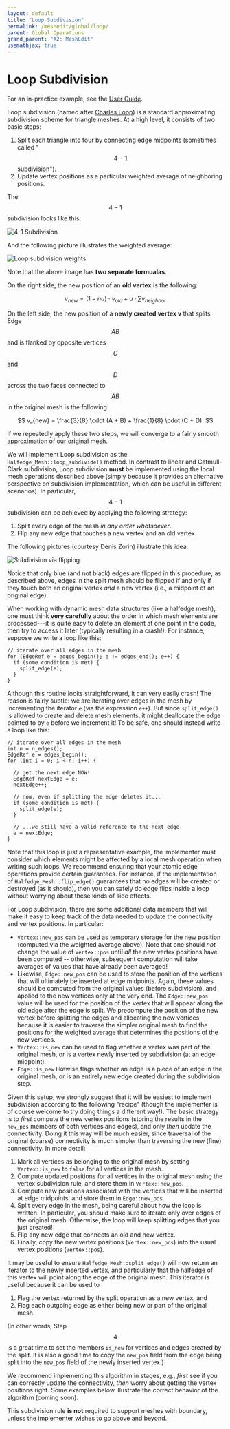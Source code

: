 ```yaml
---
layout: default
title: "Loop Subdivision"
permalink: /meshedit/global/loop/
parent: Global Operations
grand_parent: "A2: MeshEdit"
usemathjax: true
---
```


# Loop Subdivision

For an in-practice example, see the [User Guide](/Scotty3D/guide/model_mode).

Loop subdivision (named after [Charles Loop](http://charlesloop.com/)) is a standard approximating subdivision scheme for triangle meshes. At a high level, it consists of two basic steps:

1.  Split each triangle into four by connecting edge midpoints (sometimes called "$$4-1$$ subdivision").
2.  Update vertex positions as a particular weighted average of neighboring positions.

The $$4-1$$ subdivision looks like this:

![4-1 Subdivision](loop_41.png)

And the following picture illustrates the weighted average:

![Loop subdivision weights](loop_weights.png)

Note that the above image has **two separate formualas**.

On the right side, the new position of an **old vertex** is the following:
 
$$ v_{new} = (1 - nu) \cdot v_{old} + u \cdot \sum v_{neighbor}$$

On the left side, the new position of a **newly created vertex v** that splits Edge $$AB$$ and is flanked by opposite vertices $$C$$ and $$D$$ across the two faces connected to $$AB$$ in the original mesh is the following:

$$ v_{new} = \frac{3}{8} \cdot (A + B) + \frac{1}{8} \cdot (C + D). $$

If we repeatedly apply these two steps, we will converge to a fairly smooth approximation of our original mesh.

We will implement Loop subdivision as the `Halfedge_Mesh::loop_subdivide()` method. In contrast to linear and Catmull-Clark subdivision, Loop subdivision **must** be implemented using the local mesh operations described above (simply because it provides an alternative perspective on subdivision implementation, which can be useful in different scenarios). In particular, $$4-1$$ subdivision can be achieved by applying the following strategy:

1.  Split every edge of the mesh _in any order whatsoever_.
2.  Flip any new edge that touches a new vertex and an old vertex.

The following pictures (courtesy Denis Zorin) illustrate this idea:

![Subdivision via flipping](loop_flipping.png)

Notice that only blue (and not black) edges are flipped in this procedure; as described above, edges in the split mesh should be flipped if and only if they touch both an original vertex _and_ a new vertex (i.e., a midpoint of an original edge).

When working with dynamic mesh data structures (like a halfedge mesh), one must think **very carefully** about the order in which mesh elements are processed---it is quite easy to delete an element at one point in the code, then try to access it later (typically resulting in a crash!). For instance, suppose we write a loop like this:

    // iterate over all edges in the mesh
    for (EdgeRef e = edges_begin(); e != edges_end(); e++) {
      if (some condition is met) {
        split_edge(e);
      }
    }

Although this routine looks straightforward, it can very easily crash! The reason is fairly subtle: we are iterating over edges in the mesh by incrementing the iterator `e` (via the expression `e++`). But since `split_edge()` is allowed to create and delete mesh elements, it might deallocate the edge pointed to by `e` before we increment it! To be safe, one should instead write a loop like this:

    // iterate over all edges in the mesh
    int n = n_edges();
    EdgeRef e = edges_begin();
    for (int i = 0; i < n; i++) {

      // get the next edge NOW!
      EdgeRef nextEdge = e;
      nextEdge++;

      // now, even if splitting the edge deletes it...
      if (some condition is met) {
        split_edge(e);
      }

      // ...we still have a valid reference to the next edge.
      e = nextEdge;
    }

Note that this loop is just a representative example, the implementer must consider which elements might be affected by a local mesh operation when writing such loops. We recommend ensuring that your atomic edge operations provide certain guarantees. For instance, if the implementation of `Halfedge_Mesh::flip_edge()` guarantees that no edges will be created or destroyed (as it should), then you can safely do edge flips inside a loop without worrying about these kinds of side effects.

For Loop subdivision, there are some additional data members that will make it easy to keep track of the data needed to update the connectivity and vertex positions. In particular:

*   `Vertex::new_pos` can be used as temporary storage for the new position (computed via the weighted average above). Note that one should _not_ change the value of `Vertex::pos` until _all_ the new vertex positions have been computed -- otherwise, subsequent computation will take averages of values that have already been averaged!
*   Likewise, `Edge::new_pos` can be used to store the position of the vertices that will ultimately be inserted at edge midpoints. Again, these values should be computed from the original values (before subdivision), and applied to the new vertices only at the very end. The `Edge::new_pos` value will be used for the position of the vertex that will appear along the old edge after the edge is split. We precompute the position of the new vertex before splitting the edges and allocating the new vertices because it is easier to traverse the simpler original mesh to find the positions for the weighted average that determines the positions of the new vertices.
*   `Vertex::is_new` can be used to flag whether a vertex was part of the original mesh, or is a vertex newly inserted by subdivision (at an edge midpoint).
*   `Edge::is_new` likewise flags whether an edge is a piece of an edge in the original mesh, or is an entirely new edge created during the subdivision step.

Given this setup, we strongly suggest that it will be easiest to implement subdivision according to the following "recipe" (though the implementer is of course welcome to try doing things a different way!). The basic strategy is to _first_ compute the new vertex positions (storing the results in the `new_pos` members of both vertices and edges), and only _then_ update the connectivity. Doing it this way will be much easier, since traversal of the original (coarse) connectivity is much simpler than traversing the new (fine) connectivity. In more detail:

1.  Mark all vertices as belonging to the original mesh by setting `Vertex::is_new` to `false` for all vertices in the mesh.
2.  Compute updated positions for all vertices in the original mesh using the vertex subdivision rule, and store them in `Vertex::new_pos`.
3.  Compute new positions associated with the vertices that will be inserted at edge midpoints, and store them in `Edge::new_pos`.
4.  Split every edge in the mesh, being careful about how the loop is written. In particular, you should make sure to iterate only over edges of the original mesh. Otherwise, the loop will keep splitting edges that you just created!
5.  Flip any new edge that connects an old and new vertex.
6.  Finally, copy the new vertex positions (`Vertex::new_pos`) into the usual vertex positions (`Vertex::pos`).

It may be useful to ensure `Halfedge_Mesh::split_edge()` will now return an iterator to the newly inserted vertex, and particularly that the halfedge of this vertex will point along the edge of the original mesh. This iterator is useful because it can be used to 
1. Flag the vertex returned by the split operation as a new vertex, and 
2. Flag each outgoing edge as either being new or part of the original mesh. 

(In other words, Step $$4$$ is a great time to set the members `is_new` for vertices and edges created by the split. It is also a good time to copy the `new_pos` field from the edge being split into the `new_pos` field of the newly inserted vertex.)

We recommend implementing this algorithm in stages, e.g., _first_ see if you can correctly update the connectivity, _then_ worry about getting the vertex positions right. Some examples below illustrate the correct behavior of the algorithm (coming soon).

This subdivision rule **is not** required to support meshes with boundary, unless the implementer wishes to go above and beyond.
